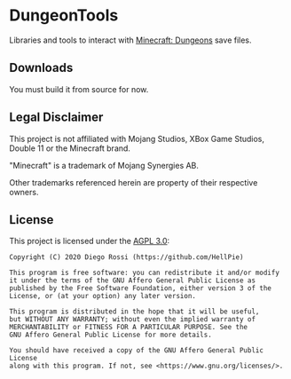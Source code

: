 ﻿# DungeonTools

Libraries and tools to interact with [Minecraft: Dungeons](https://www.minecraft.net/en-us/about-dungeons/) save files.
 
## Downloads

You must build it from source for now.

## Legal Disclaimer

This project is not affiliated with Mojang Studios, XBox Game Studios, Double 11 or the Minecraft brand.

"Minecraft" is a trademark of Mojang Synergies AB.

Other trademarks referenced herein are property of their respective owners.

## License

This project is licensed under the [AGPL 3.0](LICENSE):

```
Copyright (C) 2020 Diego Rossi (https://github.com/HellPie)

This program is free software: you can redistribute it and/or modify
it under the terms of the GNU Affero General Public License as
published by the Free Software Foundation, either version 3 of the
License, or (at your option) any later version.

This program is distributed in the hope that it will be useful,
but WITHOUT ANY WARRANTY; without even the implied warranty of
MERCHANTABILITY or FITNESS FOR A PARTICULAR PURPOSE. See the
GNU Affero General Public License for more details.

You should have received a copy of the GNU Affero General Public License
along with this program. If not, see <https://www.gnu.org/licenses/>.
```
